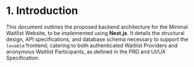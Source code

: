 # 1. Introduction
This document outlines the proposed backend architecture for the Minimal Waitlist Website, to be implemented using **Nest.js**. It details the structural design, API specifications, and database schema necessary to support the `lovable` frontend, catering to both authenticated Waitlist Providers and anonymous Waitlist Participants, as defined in the PRD and UI/UX Specification.
